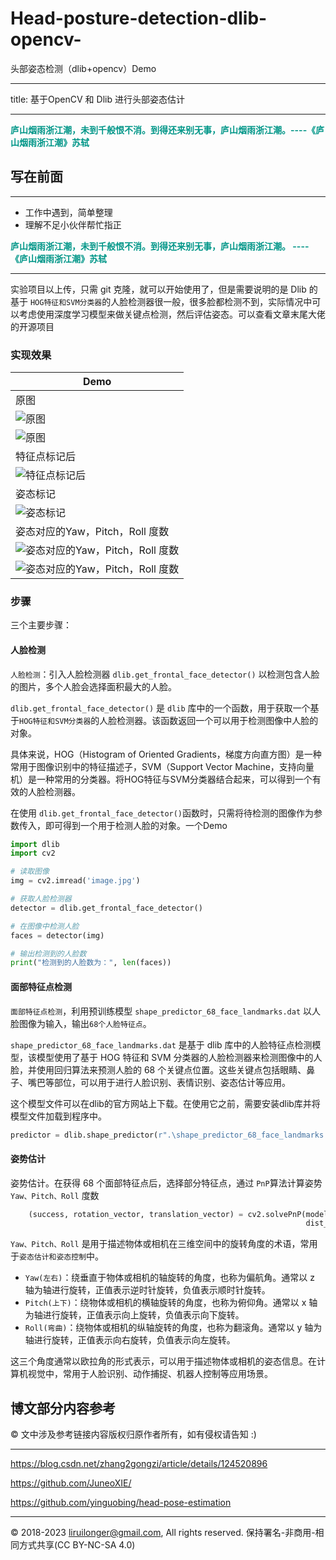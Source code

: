 # Head-posture-detection-dlib-opencv-

头部姿态检测（dlib+opencv）Demo

---
title: 基于OpenCV 和 Dlib 进行头部姿态估计

---

**<font color="009688"> 庐山烟雨浙江潮，未到千般恨不消。到得还来别无事，庐山烟雨浙江潮。----《庐山烟雨浙江潮》苏轼**</font>



<!-- more -->
## 写在前面

***
+ 工作中遇到，简单整理
+ 理解不足小伙伴帮忙指正


**<font color="009688"> 庐山烟雨浙江潮，未到千般恨不消。到得还来别无事，庐山烟雨浙江潮。 ----《庐山烟雨浙江潮》苏轼**</font>

***


实验项目以上传，只需 git 克隆，就可以开始使用了，但是需要说明的是 Dlib 的基于 `HOG特征和SVM分类器`的人脸检测器很一般，很多脸都检测不到，实际情况中可以考虑使用深度学习模型来做关键点检测，然后评估姿态。可以查看文章末尾大佬的开源项目


### 实现效果

|Demo|
|--|
|原图|
|![原图](image.jpg)|
|![原图](huge_1.jpg)|
|特征点标记后|
|![特征点标记后](new_KeyPointDetection.jpg)|
|姿态标记|
|![姿态标记](new_draw_annotation_boxs.jpg)|
|姿态对应的Yaw，Pitch，Roll 度数|
|![姿态对应的Yaw，Pitch，Roll 度数](new_b993fcaefdb645baabb90d01f41df730.jpg)|
|![姿态对应的Yaw，Pitch，Roll 度数](new_7ebb048b110a44d5b6e3aed776b5ce7e.jpg)|

### 步骤

三个主要步骤：

#### 人脸检测

`人脸检测`：引入人脸检测器 `dlib.get_frontal_face_detector()` 以检测包含人脸的图片，多个人脸会选择面积最大的人脸。

`dlib.get_frontal_face_detector()` 是 `dlib` 库中的一个函数，用于获取一个基于`HOG特征和SVM分类器`的人脸检测器。该函数返回一个可以用于检测图像中人脸的对象。

具体来说，HOG（Histogram of Oriented Gradients，梯度方向直方图）是一种常用于图像识别中的特征描述子，SVM（Support Vector Machine，支持向量机）是一种常用的分类器。将HOG特征与SVM分类器结合起来，可以得到一个有效的人脸检测器。

在使用 `dlib.get_frontal_face_detector()`函数时，只需将待检测的图像作为参数传入，即可得到一个用于检测人脸的对象。一个Demo
```py
import dlib
import cv2

# 读取图像
img = cv2.imread('image.jpg')

# 获取人脸检测器
detector = dlib.get_frontal_face_detector()

# 在图像中检测人脸
faces = detector(img)

# 输出检测到的人脸数
print("检测到的人脸数为：", len(faces))

```

#### 面部特征点检测

`面部特征点检测`，利用预训练模型 `shape_predictor_68_face_landmarks.dat` 以人脸图像为输入，输出`68个人脸特征点`。

`shape_predictor_68_face_landmarks.dat` 是基于 dlib 库中的人脸特征点检测模型，该模型使用了基于 HOG 特征和 SVM 分类器的人脸检测器来检测图像中的人脸，并使用回归算法来预测人脸的 68 个关键点位置。这些关键点包括眼睛、鼻子、嘴巴等部位，可以用于进行人脸识别、表情识别、姿态估计等应用。

这个模型文件可以在dlib的官方网站上下载。在使用它之前，需要安装dlib库并将模型文件加载到程序中。

```py
predictor = dlib.shape_predictor(r".\shape_predictor_68_face_landmarks.dat")
```
#### 姿势估计

姿势估计。在获得 68 个面部特征点后，选择部分特征点，通过 `PnP`算法计算姿势 `Yaw、Pitch、Roll` 度数

```py
    (success, rotation_vector, translation_vector) = cv2.solvePnP(model_points, image_points, camera_matrix,
                                                                  dist_coeffs, flags=cv2.SOLVEPNP_ITERATIVE)
```


`Yaw、Pitch、Roll` 是用于描述物体或相机在三维空间中的旋转角度的术语，常用于`姿态估计和姿态控制`中。

+ `Yaw(左右)`：绕垂直于物体或相机的轴旋转的角度，也称为偏航角。通常以 z 轴为轴进行旋转，正值表示逆时针旋转，负值表示顺时针旋转。
+ `Pitch(上下)`：绕物体或相机的横轴旋转的角度，也称为俯仰角。通常以 x 轴为轴进行旋转，正值表示向上旋转，负值表示向下旋转。
+ `Roll(弯曲)`：绕物体或相机的纵轴旋转的角度，也称为翻滚角。通常以 y 轴为轴进行旋转，正值表示向右旋转，负值表示向左旋转。

这三个角度通常以欧拉角的形式表示，可以用于描述物体或相机的姿态信息。在计算机视觉中，常用于人脸识别、动作捕捉、机器人控制等应用场景。





## 博文部分内容参考

© 文中涉及参考链接内容版权归原作者所有，如有侵权请告知 :)


***
https://blog.csdn.net/zhang2gongzi/article/details/124520896

https://github.com/JuneoXIE/

https://github.com/yinguobing/head-pose-estimation

***

© 2018-2023 liruilonger@gmail.com, All rights reserved. 保持署名-非商用-相同方式共享(CC BY-NC-SA 4.0)
